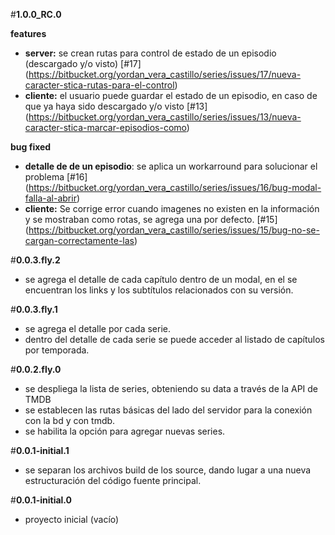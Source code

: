 #**1.0.0_RC.0**

**features**
- **server:** se crean rutas para control de estado de un episodio (descargado y/o visto) [#17] (https://bitbucket.org/yordan_vera_castillo/series/issues/17/nueva-caracter-stica-rutas-para-el-control)
- **cliente:** el usuario puede guardar el estado de un episodio, en caso de que ya haya sido descargado y/o visto [#13] (https://bitbucket.org/yordan_vera_castillo/series/issues/13/nueva-caracter-stica-marcar-episodios-como)

**bug fixed**
- **detalle de de un episodio**: se aplica un workarround para solucionar el problema [#16] (https://bitbucket.org/yordan_vera_castillo/series/issues/16/bug-modal-falla-al-abrir)
- **cliente:** Se corrige error cuando imagenes no existen en la información y se mostraban como rotas, se agrega una por defecto. [#15] (https://bitbucket.org/yordan_vera_castillo/series/issues/15/bug-no-se-cargan-correctamente-las)

#**0.0.3.fly.2**
- se agrega el detalle de cada capítulo dentro de un modal, en el se encuentran los links y los subtítulos relacionados con su versión.

#**0.0.3.fly.1**

- se agrega el detalle por cada serie.
- dentro del detalle de cada serie se puede acceder al listado de capítulos por temporada.

#**0.0.2.fly.0**

- se despliega la lista de series, obteniendo su data a través de la API de TMDB
- se establecen las rutas básicas del lado del servidor para la conexión con la bd y con tmdb.
- se habilita la opción para agregar nuevas series.

#**0.0.1-initial.1**

- se separan los archivos build de los source, dando lugar a una nueva estructuración del código fuente principal.

#**0.0.1-initial.0**

- proyecto inicial (vacío)
